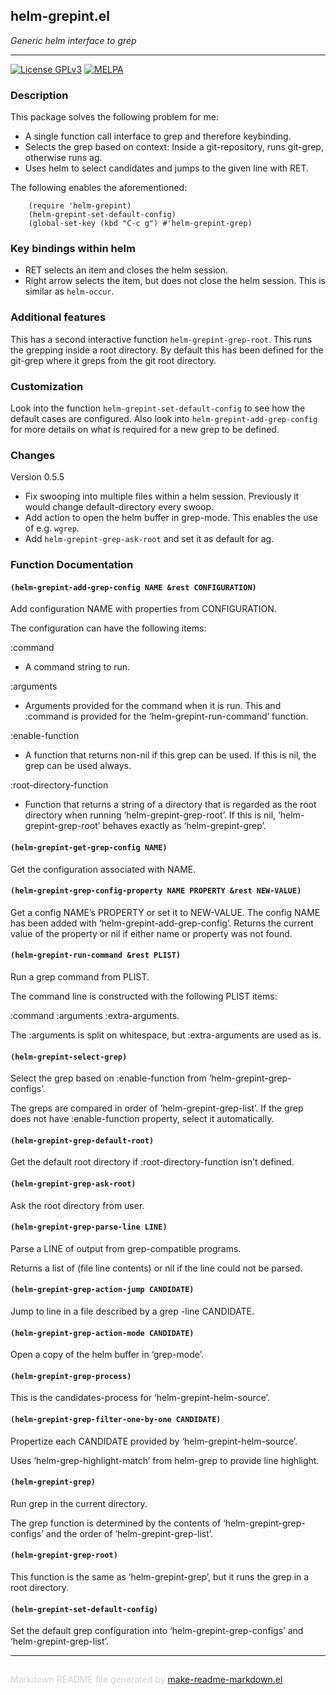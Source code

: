 ## helm-grepint.el
*Generic helm interface to grep*

---
[![License GPLv3](https://img.shields.io/badge/license-GPL_v3-green.svg)](http://www.gnu.org/licenses/gpl-3.0.html)
[![MELPA](https://melpa.org/packages/helm-grepint-badge.svg)](https://melpa.org/#/helm-grepint)

### Description

This package solves the following problem for me:
- A single function call interface to grep and therefore keybinding.
- Selects the grep based on context: Inside a git-repository, runs
  git-grep, otherwise runs ag.
- Uses helm to select candidates and jumps to the given line with RET.

The following enables the aforementioned:

        (require 'helm-grepint)
        (helm-grepint-set-default-config)
        (global-set-key (kbd "C-c g") #'helm-grepint-grep)

### Key bindings within helm

- RET selects an item and closes the helm session.
- Right arrow selects the item, but does not close the helm session. This
  is similar as `helm-occur`.

### Additional features

This has a second interactive function `helm-grepint-grep-root`. This runs the
grepping inside a root directory. By default this has been defined for the
git-grep where it greps from the git root directory.

### Customization

Look into the function `helm-grepint-set-default-config` to see how the default
cases are configured. Also look into `helm-grepint-add-grep-config` for more
details on what is required for a new grep to be defined.

### Changes

Version 0.5.5

- Fix swooping into multiple files within a helm session. Previously it
  would change default-directory every swoop.
- Add action to open the helm buffer in grep-mode. This enables the use of
  e.g. `wgrep`.
- Add `helm-grepint-grep-ask-root` and set it as default for ag.

### Function Documentation


#### `(helm-grepint-add-grep-config NAME &rest CONFIGURATION)`

Add configuration NAME with properties from CONFIGURATION.

The configuration can have the following items:

:command
 - A command string to run.

:arguments
 - Arguments provided for the command when it is run.  This
   and :command is provided for the ‘helm-grepint-run-command’ function.

:enable-function
 - A function that returns non-nil if this grep can be used.  If
   this is nil, the grep can be used always.

:root-directory-function
 - Function that returns a string of a directory that is regarded
   as the root directory when running ‘helm-grepint-grep-root’.  If
   this is nil, ‘helm-grepint-grep-root’ behaves exactly as ‘helm-grepint-grep’.

#### `(helm-grepint-get-grep-config NAME)`

Get the configuration associated with NAME.

#### `(helm-grepint-grep-config-property NAME PROPERTY &rest NEW-VALUE)`

Get a config NAME’s PROPERTY or set it to NEW-VALUE.
The config NAME has been added with ‘helm-grepint-add-grep-config’.
Returns the current value of the property or nil if either name
or property was not found.

#### `(helm-grepint-run-command &rest PLIST)`

Run a grep command from PLIST.

The command line is constructed with the following PLIST items:

:command :arguments :extra-arguments.

The :arguments is split on whitespace, but :extra-arguments are
used as is.

#### `(helm-grepint-select-grep)`

Select the grep based on :enable-function from ‘helm-grepint-grep-configs’.

The greps are compared in order of ‘helm-grepint-grep-list’.  If the
grep does not have :enable-function property, select it
automatically.

#### `(helm-grepint-grep-default-root)`

Get the default root directory if :root-directory-function isn’t defined.

#### `(helm-grepint-grep-ask-root)`

Ask the root directory from user.

#### `(helm-grepint-grep-parse-line LINE)`

Parse a LINE of output from grep-compatible programs.

Returns a list of (file line contents) or nil if the line could not be parsed.

#### `(helm-grepint-grep-action-jump CANDIDATE)`

Jump to line in a file described by a grep -line CANDIDATE.

#### `(helm-grepint-grep-action-mode CANDIDATE)`

Open a copy of the helm buffer in ‘grep-mode’.

#### `(helm-grepint-grep-process)`

This is the candidates-process for ‘helm-grepint-helm-source’.

#### `(helm-grepint-grep-filter-one-by-one CANDIDATE)`

Propertize each CANDIDATE provided by ‘helm-grepint-helm-source’.

Uses ‘helm-grep-highlight-match’ from helm-grep to provide line highlight.

#### `(helm-grepint-grep)`

Run grep in the current directory.

The grep function is determined by the contents of
‘helm-grepint-grep-configs’ and the order of ‘helm-grepint-grep-list’.

#### `(helm-grepint-grep-root)`

This function is the same as ‘helm-grepint-grep’, but it runs the grep in a root directory.

#### `(helm-grepint-set-default-config)`

Set the default grep configuration into ‘helm-grepint-grep-configs’ and ‘helm-grepint-grep-list’.

-----
<div style="padding-top:15px;color: #d0d0d0;">
Markdown README file generated by
<a href="https://github.com/mgalgs/make-readme-markdown">make-readme-markdown.el</a>
</div>
